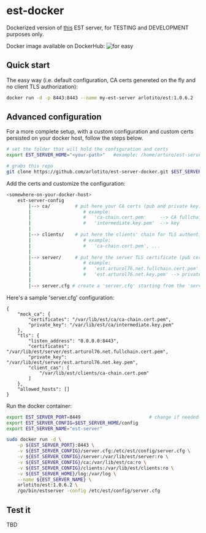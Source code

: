 # est-docker
Dockerized version of [this](https://github.com/arlotito/est) EST server, for TESTING and DEVELOPMENT purposes only.

Docker image available on DockerHub: 
![for easy](https://img.shields.io/docker/v/arlotito/est)
## Quick start
The easy way (i.e. default configuration, CA certs genereted on the fly and no client TLS authorization): 
```bash
docker run -d -p 8443:8443 --name my-est-server arlotito/est:1.0.6.2 
```

## Advanced configuration
For a more complete setup, with a custom configuration and custom certs persisted on your docker host, follow the steps below.

```bash
# set the folder that will hold the configuration and certs
export EST_SERVER_HOME="<your-path>"   #example: /home/arturo/est-server

# grabs this repo
git clone https://github.com/arlotito/est-server-docker.git $EST_SERVER_HOME
```

Add the certs and customize the configuration: 
```bash
<somewhere-on-your-docker-host>
    est-server-config
        |--> ca/         # put here your CA certs (pub and private key).
        |                   # example:
        |                   #   'ca-chain.cert.pem'     --> CA fullchain
        |                   #   'intermediate.key.pem'  --> key
        |
        |--> clients/    # put here the clients' chain for TLS authentication (pub cert only)
        |                   # example:
        |                   #   'ca-chain.cert.pem', ...
        |
        |--> server/     # put here the server TLS certificate (pub cert and private key)
        |                   # example:
        |                   #   'est.arturol76.net.fullchain.cert.pem' --> cert with fullchain
        |                   #   'est.arturol76.net.key.pem' --> private key
        |
        |--> server.cfg # create a 'server.cfg' starting from the 'server.cfg.template' and customize to your needs
```

Here's a sample 'server.cfg' configuration:
```
{
    "mock_ca": {
        "certificates": "/var/lib/est/ca/ca-chain.cert.pem",
        "private_key": "/var/lib/est/ca/intermediate.key.pem"
    },
    "tls": {
        "listen_address": "0.0.0.0:8443",
        "certificates": "/var/lib/est/server/est.arturol76.net.fullchain.cert.pem",
        "private_key": "/var/lib/est/server/est.arturol76.net.key.pem",
        "client_cas": [
            "/var/lib/est/clients/ca-chain.cert.pem"
        ]
    },
    "allowed_hosts": []
}
```

Run the docker container:
```bash
export EST_SERVER_PORT=8449                         # change if needed
export EST_SERVER_CONFIG=$EST_SERVER_HOME/config    
export EST_SERVER_NAME="est-server"

sudo docker run -d \
    -p ${EST_SERVER_PORT}:8443 \
    -v ${EST_SERVER_CONFIG}/server.cfg:/etc/est/config/server.cfg \
    -v ${EST_SERVER_CONFIG}/server:/var/lib/est/server:ro \
    -v ${EST_SERVER_CONFIG}/ca:/var/lib/est/ca:ro \
    -v ${EST_SERVER_CONFIG}/clients:/var/lib/est/clients:ro \
    -v ${EST_SERVER_HOME}/log:/var/log \
    --name ${EST_SERVER_NAME} \
    arlotito/est:1.0.6.2 \
    /go/bin/estserver -config /etc/est/config/server.cfg
```

## Test it
TBD
